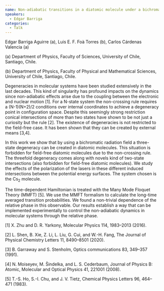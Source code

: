 ```yaml
---
name: Non-adiabatic transitions in a diatomic molecule under a bichromatic laser field
speakers:
  - Edgar Barriga
categories:
  - Talk
---
```

Edgar Barriga Aguirre (a), Luis E. F. Foà Torres (b), Carlos Cárdenas Valencia (a)

(a) Department of Physics, Faculty of Sciences, University of Chile, Santiago, Chile.

(b) Department of Physics, Faculty of Physical and Mathematical Sciences, University of Chile, Santiago, Chile.

Degeneracies in molecular systems have been studied extensively in the last decades. This kind of singularity has profound impacts on the dynamics since non-adiabatic effects arise due to the coupling between the electronic and nuclear motion [1]. For a N-state system the non-crossing rule requires a (N-1)(N+2)/2 conditions over internal coordinates to achieve a degeneracy point in configuration space. Despite this seemingly strong restriction conical intersections of more than two states have shown to be not just a curiosity but the rule [2]. The existence of degeneracies is not restricted to the field-free case. It has been shown that they can be created by external means [3,4]. 

In this work we show that by using a bichromatic radiation field a three-state degeneracy can be created in diatomic molecules. This situation is forbidden for field-free diatomic molecules due to the non-crossing rule. The threefold degeneracy comes along with novels kind of two-state intersections (also forbidden for field-free diatomic molecules). We study the effects of the polarization of the lasers in these different induced intersections between the potential energy surfaces. The system chosen is the Cs$_2$ molecule.

The time-dependent Hamiltonian is treated with the Many Mode Floquet Theory (MMFT) [5]. We use the MMFT formalism to calculate the long-time averaged transition probabilities. We found a non-trivial dependence of the relative phase in this observable. Our results establish a way that can be implemented experimentally to control the non-adiabatic dynamics in molecular systems through the relative phase.

[1] X. Zhu and D. R. Yarkony, Molecular Physics 114, 1983–2013 (2016).

[2] L. Shen, B. Xie, Z. Li, L. Liu, G. Cui, and W.-H. Fang, The Journal of Physical Chemistry Letters 11, 8490–8501 (2020).

[3] B. Garraway and S. Stenholm, Optics communications 83, 349–357 (1991).

[4] N. Moiseyev, M. Šindelka, and L. S. Cederbaum, Journal of Physics B: Atomic,
Molecular and Optical Physics 41, 221001 (2008).

[5] T.-S. Ho, S.-I. Chu, and J. V. Tietz, Chemical Physics Letters 96, 464–471 (1983).
